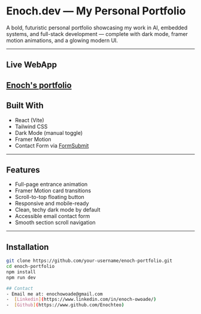 #  Enoch.dev — My Personal Portfolio


A bold, futuristic personal portfolio showcasing my work in AI, embedded systems, and full-stack development — complete with dark mode, framer motion animations, and a glowing modern UI.

---

##  Live WebApp

 [Enoch's portfolio](https://enochsportfolio.netlify.app/)
---

## Built With

-  React (Vite)
-  Tailwind CSS
-  Dark Mode (manual toggle)
-  Framer Motion
- Contact Form via [FormSubmit](https://formsubmit.co)

---

##  Features

- Full-page entrance animation  
- Framer Motion card transitions  
- Scroll-to-top floating button  
- Responsive and mobile-ready  
- Clean, techy dark mode by default  
- Accessible email contact form  
- Smooth section scroll navigation  

---

## Installation

```bash
git clone https://github.com/your-username/enoch-portfolio.git
cd enoch-portfolio
npm install
npm run dev

## Contact
- Email me at: enochowoade@gmail.com
-  [Linkedin](https://www.linkedin.com/in/enoch-owoade/) 
-  [Github](https://www.github.com/Enochteo) 
